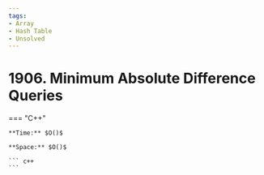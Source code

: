 ```yaml
---
tags:
- Array
- Hash Table
- Unsolved
---
```



# 1906. Minimum Absolute Difference Queries

=== "C++"

    **Time:** $O()$

    **Space:** $O()$

    ``` c++
    ```